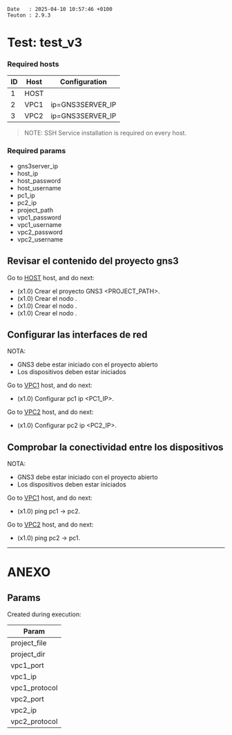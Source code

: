 ```
Date   : 2025-04-10 10:57:46 +0100
Teuton : 2.9.3
```

# Test: test_v3

### Required hosts

| ID  | Host | Configuration |
| --- | ---- | ------------- |
| 1 | HOST |  |
| 2 | VPC1 | ip=GNS3SERVER_IP |
| 3 | VPC2 | ip=GNS3SERVER_IP |

> NOTE: SSH Service installation is required on every host.

### Required params
* gns3server_ip
* host_ip
* host_password
* host_username
* pc1_ip
* pc2_ip
* project_path
* vpc1_password
* vpc1_username
* vpc2_password
* vpc2_username

## Revisar el contenido del proyecto gns3

Go to [HOST](#required-hosts) host, and do next:
* (x1.0) Crear el proyecto GNS3 <PROJECT_PATH>.
* (x1.0) Crear el nodo <PC1>.
* (x1.0) Crear el nodo <PC2>.
* (x1.0) Crear el nodo <Switch1>.

## Configurar las interfaces de red
NOTA:
- GNS3 debe estar iniciado con el proyecto abierto
- Los dispositivos deben estar iniciados

Go to [VPC1](#required-hosts) host, and do next:
* (x1.0) Configurar pc1 ip <PC1_IP>.

Go to [VPC2](#required-hosts) host, and do next:
* (x1.0) Configurar pc2 ip <PC2_IP>.

## Comprobar la conectividad entre los dispositivos
NOTA:
- GNS3 debe estar iniciado con el proyecto abierto
- Los dispositivos deben estar iniciados

Go to [VPC1](#required-hosts) host, and do next:
* (x1.0) ping pc1 -> pc2.

Go to [VPC2](#required-hosts) host, and do next:
* (x1.0) ping pc2 -> pc1.

---
# ANEXO

## Params

Created during execution:

| Param |
| ----- |
|project_file|
|project_dir|
|vpc1_port|
|vpc1_ip|
|vpc1_protocol|
|vpc2_port|
|vpc2_ip|
|vpc2_protocol|
